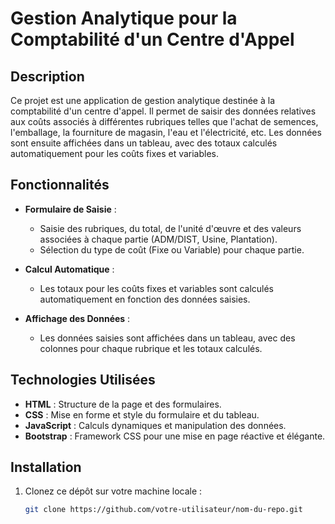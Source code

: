 # Gestion Analytique pour la Comptabilité d'un Centre d'Appel

## Description

Ce projet est une application de gestion analytique destinée à la comptabilité d'un centre d'appel. Il permet de saisir des données relatives aux coûts associés à différentes rubriques telles que l'achat de semences, l'emballage, la fourniture de magasin, l'eau et l'électricité, etc. Les données sont ensuite affichées dans un tableau, avec des totaux calculés automatiquement pour les coûts fixes et variables.

## Fonctionnalités

- **Formulaire de Saisie** :

  - Saisie des rubriques, du total, de l'unité d'œuvre et des valeurs associées à chaque partie (ADM/DIST, Usine, Plantation).
  - Sélection du type de coût (Fixe ou Variable) pour chaque partie.

- **Calcul Automatique** :

  - Les totaux pour les coûts fixes et variables sont calculés automatiquement en fonction des données saisies.

- **Affichage des Données** :
  - Les données saisies sont affichées dans un tableau, avec des colonnes pour chaque rubrique et les totaux calculés.

## Technologies Utilisées

- **HTML** : Structure de la page et des formulaires.
- **CSS** : Mise en forme et style du formulaire et du tableau.
- **JavaScript** : Calculs dynamiques et manipulation des données.
- **Bootstrap** : Framework CSS pour une mise en page réactive et élégante.

## Installation

1. Clonez ce dépôt sur votre machine locale :

   ```bash
   git clone https://github.com/votre-utilisateur/nom-du-repo.git
   ```
